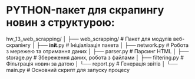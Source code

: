# PYTHON-пакет для скрапингу новин з структурою:

hw_13_web_scrapping/
│
├── web_scrapping/          # Пакет для модулів веб-скрапінгу
│   ├── __init__.py         # Ініціалізація пакета
│   ├── network.py          # Робота з мережею та отримання даних
│   ├── parser.py           # Парсинг HTML
│   ├── storage.py          # Збереження даних, робота з файлами
│   ├── filtering.py        # Фільтрація новин за датою
│   └── report.py           # Генерація звітів
│
└── main.py                 # Основний скрипт для запуску процесу
